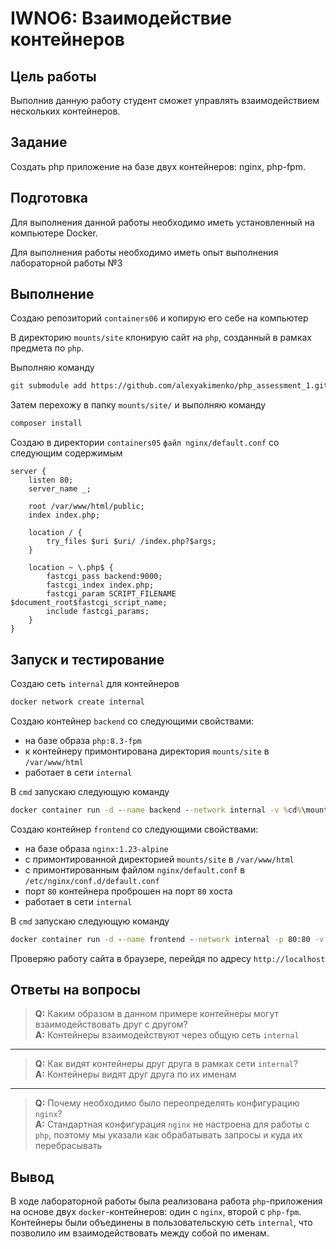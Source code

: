 # IWNO6: Взаимодействие контейнеров

## Цель работы

Выполнив данную работу студент сможет управлять взаимодействием нескольких контейнеров.

## Задание

Создать php приложение на базе двух контейнеров: nginx, php-fpm.

## Подготовка

Для выполнения данной работы необходимо иметь установленный на компьютере Docker.

Для выполнения работы необходимо иметь опыт выполнения лабораторной работы №3

## Выполнение

Создаю репозиторий `containers06` и копирую его себе на компьютер

В директорию `mounts/site` клонирую сайт на `php`, созданный в рамках предмета по `php`.

Выполняю команду

```sh
git submodule add https://github.com/alexyakimenko/php_assessment_1.git mounts/site/
```

Затем перехожу в папку `mounts/site/` и выполняю команду

```sh
composer install
```

Создаю в директории `containers05` `файл nginx/default.conf` со следующим содержимым

```nginx
server {
    listen 80;
    server_name _;

    root /var/www/html/public;
    index index.php;

    location / {
        try_files $uri $uri/ /index.php?$args;
    }

    location ~ \.php$ {
        fastcgi_pass backend:9000;
        fastcgi_index index.php;
        fastcgi_param SCRIPT_FILENAME $document_root$fastcgi_script_name;
        include fastcgi_params;
    }
}
```

## Запуск и тестирование

Создаю сеть `internal` для контейнеров

```sh
docker network create internal
```

Создаю контейнер `backend` со следующими свойствами:

- на базе образа `php:8.3-fpm`
- к контейнеру примонтирована директория `mounts/site` в `/var/www/html`
- работает в сети `internal`

В `cmd` запускаю следующую команду

```cmd
docker container run -d --name backend --network internal -v %cd%\mounts\site:/var/www/html php:8.3-fpm
```

Создаю контейнер `frontend` со следующими свойствами:

- на базе образа `nginx:1.23-alpine`
- с примонтированной директорией `mounts/site` в `/var/www/html`
- с примонтированным файлом `nginx/default.conf` в `/etc/nginx/conf.d/default.conf`
- порт `80` контейнера проброшен на порт `80` хоста
- работает в сети `internal`

В `cmd` запускаю следующую команду

```cmd
docker container run -d --name frontend --network internal -p 80:80 -v %cd%/mounts/site:/var/www/html -v %cd%/nginx/default.conf:/etc/nginx/conf.d/default.conf nginx:1.23-alpine
```

Проверяю работу сайта в браузере, перейдя по адресу `http://localhost`

## Ответы на вопросы

> **Q:** Каким образом в данном примере контейнеры могут взаимодействовать друг с другом?  
> **A:** Контейнеры взаимодействуют через общую сеть `internal`

---

> **Q:** Как видят контейнеры друг друга в рамках сети `internal`?  
> **A:** Контейнеры видят друг друга по их именам

---

> **Q:** Почему необходимо было переопределять конфигурацию `nginx`?  
> **A:** Стандартная конфигурация `nginx` не настроена для работы с `php`, поэтому мы указали как обрабатывать запросы и куда их перебрасывать

## Вывод

В ходе лабораторной работы была реализована работа `php`-приложения на основе двух `docker`-контейнеров: один с `nginx`, второй с `php-fpm`. Контейнеры были объединены в пользовательскую сеть `internal`, что позволило им взаимодействовать между собой по именам.

